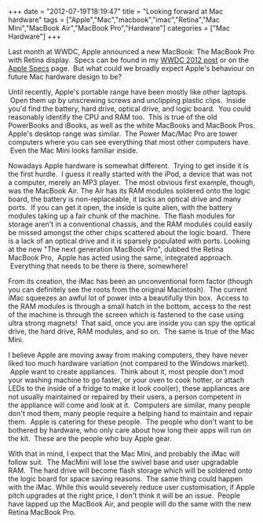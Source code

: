 +++
date = "2012-07-19T18:19:47"
title = "Looking forward at Mac hardware"
tags = ["Apple","Mac","macbook","imac","Retina","Mac Mini","MacBook Air","MacBook Pro","Hardware"]
categories = ["Mac Hardware"]
+++

Last month at WWDC, Apple announced a new MacBook: The MacBook Pro with Retina display.  Specs can be found in my [WWDC 2012 post][1] or on the [Apple Specs][2] page.  But what could we broadly expect Apple's behaviour on future Mac hardware design to be? 
 
Until recently, Apple's portable range have been mostly like other laptops.  Open them up by unscrewing screws and unclipping plastic clips.  Inside you'd find the battery, hard drive, optical drive, and logic board.  You could reasonably identify the CPU and RAM too.  This is true of the old PowerBooks and iBooks, as well as the white MacBooks and MacBook Pros. 
Apple's desktop range was similar.  The Power Mac/Mac Pro are tower computers where you can see everything that most other computers have.  Even the Mac Mini looks familiar inside. 
 
Nowadays Apple hardware is somewhat different.  Trying to get inside it is the first hurdle.  I guess it really started with the iPod, a device that was not a computer, merely an MP3 player.  The most obvious first example, though, was the MacBook Air. 
The Air has its RAM modules soldered onto the logic board, the battery is non-replaceable, it lacks an optical drive and many ports.  If you can get it open, the inside is quite alien, with the battery modules taking up a fair chunk of the machine.  The flash modules for storage aren't in a conventional chassis, and the RAM modules could easily be missed amongst the other chips scattered about the logic board.  There is a lack of an optical drive and it is sparsely populated with ports. 
Looking at the new "The next generation MacBook Pro", dubbed the Retina MacBook Pro,  Apple has acted using the same, integrated approach.  Everything that needs to be there is there, somewhere! 
 
From its creation, the iMac has been an unconventional form factor (though you can definitely see the roots from the original Macintosh).  The current iMac squeezes an awful lot of power into a beautifully thin box.  Access to the RAM modules is through a small hatch in the bottom, access to the rest of the machine is through the screen which is fastened to the case using ultra strong magnets!  That said, once you are inside you can spy the optical drive, the hard drive, RAM modules, and so on.  The same is true of the Mac Mini. 
 
I believe Apple are moving away from making computers, they have never liked too much hardware variation (not compared to the Windows market).  Apple want to create appliances.  Think about it, most people don't mod your washing machine to go faster, or your oven to cook hotter, or attach LEDs to the inside of a fridge to make it look cool(er), these appliances are not usually maintained or repaired by their users, a person competent in the appliance will come and look at it.  Computers are similar, many people don't mod them, many people require a helping hand to maintain and repair them.  Apple is catering for these people.  The people who don't want to be bothered by hardware, who only care about how long their apps will run on the kit.  These are the people who buy Apple gear. 
 
With that in mind, I expect that the Mac Mini, and probably the iMac will follow suit.  The MacMini will lose the swivel base and user upgradable RAM.  The hard drive will become flash storage which will be soldered onto the logic board for space saving reasons.  The same thing could happen with the iMac. 
While this would severely reduce user customisation, if Apple pitch upgrades at the right price, I don't think it will be an issue.  People have lapped up the MacBook Air, and people will do the same with the new Retina MacBook Pro.

  [1]: http://hashbang0.com/2012/07/07/wwdc-2012/ "WWDC 2012"
  [2]: http://www.apple.com/uk/macbook-pro/specs/
